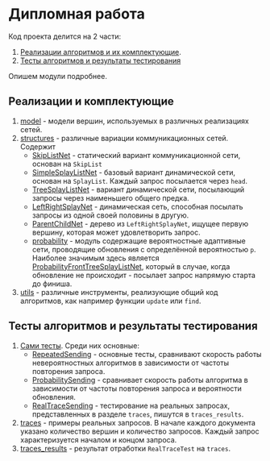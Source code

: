# Дипломная работа

Код проекта делится на 2 части:

1. [Реализации алгоритмов и их комплектующие](src/main/kotlin).
2. [Тесты алгоритмов и результаты тестирования](src/test)

Опишем модули подробнее.

## Реализации и комплектующие

1. [model](src/main/kotlin/model) - модели вершин, используемых в различных реализациях сетей.
2. [structures](src/main/kotlin/structures) - различные вариации коммуникационных сетей. Содержит
   - [SkipListNet](src/main/kotlin/structures/head_dependent/skipList/SkipListNet.kt) - статический вариант
коммуникационной сети, основан на `SkipList`
   - [SimpleSplayListNet](src/main/kotlin/structures/head_dependent/splayNet/SimpleSplayListNet.kt) - базовый вариант
динамической сети, основан на `SplayList`. Каждый запрос посылается через `head`.
   - [TreeSplayListNet](src/main/kotlin/structures/head_dependent/splayNet/TreeSplayListNet.kt) - вариант динамической
сети, посылающий запросы через наименьшего общего предка.
   - [LeftRightSplayNet](src/main/kotlin/structures/head_independent/model/LeftRightSplayNet.kt) - динамическая сеть,
способная посылать запросы из одной своей половины в другую.
   - [ParentChildNet](src/main/kotlin/structures/head_independent/ParentChildNet.kt) - дерево из `LeftRightSplayNet`,
ищущее первую вершину, которая может удовлетворить запрос.
   - [probability](src/main/kotlin/structures/probability) - модуль содержащие вероятностные адаптивные сети, проводящие
обновления с определённой вероятностью `p`. Наиболее значимым здесь является
[ProbabilityFrontTreeSplayListNet](src/main/kotlin/structures/probability/ProbabilityFrontTreeSplayListNet.kt), который
в случае, когда обновление не происходит - посылает запрос напрямую старта до финиша.
3. [utils](src/main/kotlin/utils) - различные инструменты, реализующие общий код алгоритмов,
как например функции `update` или `find`.

## Тесты алгоритмов и результаты тестирования

1. [Сами тесты](src/test/kotlin). Среди них основные:
    - [RepeatedSending](src/test/kotlin/RepeatedSending.kt) - основные тесты,
сравнивают скорость работы невероятностных алгоритмов в зависимости от частоты повторения запроса.
    - [ProbabilitySending](src/test/kotlin/ProbabilitySending.kt) - сравнивает скорость работы алгоритма в зависимости
от частоты повторения запроса и вероятности обновления.
    - [RealTraceSending](src/test/kotlin/RealTraceTest.kt) - тестирование на реальных запросах, представленных в разделе
`traces`, пишутся в `traces_results`.
2. [traces](src/test/resources/traces) - примеры реальных запросов. В начале каждого документа указано количество вершин 
и количество запросов. Каждый запрос характеризуется началом и концом запроса.
3. [traces_results](src/test/resources/traces_results) - результат отработки `RealTraceTest` на `traces`.